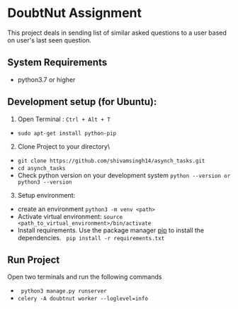 # DoubtNut Assignment

This project deals in sending list of similar asked questions to a user based on user's last seen question.

## System Requirements

- python3.7 or higher

## Development setup (for Ubuntu):

1. Open Terminal :
```Ctrl + Alt + T```
- ```sudo apt-get install python-pip```
2. Clone Project to your directory\

- ```git clone https://github.com/shivamsingh14/asynch_tasks.git```
- ```cd asynch_tasks```
- Check python version on your development system ```python --version or python3 --version```
3.  Setup environment:
 -  create an environment ```python3 -m venv <path>```
- Activate virtual environment: ``` source <path_to_virtual_environment>/bin/activate ```
- Install requirements. Use the package manager [pip](https://pip.pypa.io/en/stable/) to install the dependencies.  ``` pip install -r requirements.txt```
## Run Project
Open two terminals and run the following commands
-  ``` python3 manage.py runserver```
- ```celery -A doubtnut worker --loglevel=info```

